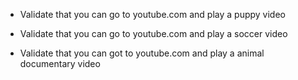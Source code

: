 - Validate that you can go to youtube.com and play a puppy video

- Validate that you can go to youtube.com and play a soccer video

- Validate that you can got to youtube.com and play a animal documentary video 
 
